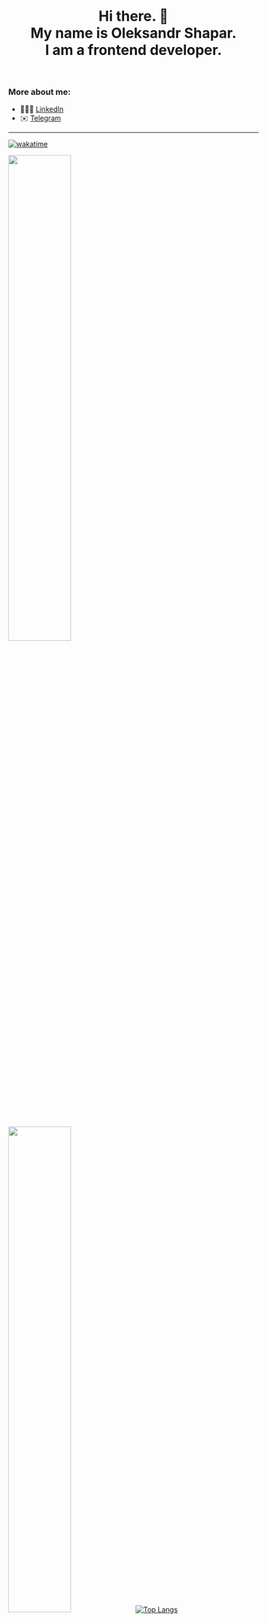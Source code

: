 <h1 align="center">
Hi there. 👋 <br /> My name is Oleksandr Shapar.<br />I am a frontend developer.
  <br><br>
</h1>

### More about me:

- 👨🏻‍💼 [LinkedIn](https://www.linkedin.com/in/alexander-shapar-16a963227/)
- :envelope: [Telegram](https://t.me/allwast)

---

[![wakatime](https://wakatime.com/badge/user/018e053a-afc9-436a-819c-bca5d3e6e8b1.svg)](https://wakatime.com/@018e053a-afc9-436a-819c-bca5d3e6e8b1)

<img src="https://github-readme-stats.vercel.app/api?username=AlwastDev&show_icons=true&theme=tokyonight" width="50%"/> <img src="https://github-readme-streak-stats.herokuapp.com/?user=AlwastDev&theme=tokyonight" width="50%"/>
[![Top Langs](https://github-readme-stats.vercel.app/api/top-langs/?username=AlwastDev&layout=compact&theme=tokyonight)]()
